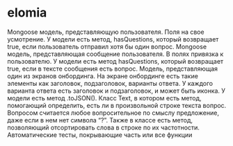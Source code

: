 # elomia

Mongoose модель, представляющую пользователя. Поля на свое усмотрение. У модели есть метод, hasQuestions, который возвращает true, если пользователь отправил хотя бы один вопрос.
Mongoose модель, представляющая сообщение пользователя. В полях привязка к пользователю. У модели есть метод hasQuestions, который возвращает true, если в тексте сообщения есть вопрос.
Модель, представляющая один из экранов онбординга. На экране онбординге есть такие элементы как заголовок, подзаголовок, варианты ответа. У каждого варианта ответа есть заголовок и подзаголовок, и может быть иконка. У модели есть метод .toJSON(). 
Класс Text, в котором есть метод, помогающий определить, есть ли в произвольной строке текста вопрос. Вопросом считается любое вопросительное по смыслу предложение, даже если в нем нет символа “?”. Также в классе есть метод, позволяющий отсортировать слова в строке по их частотности.
Автоматические тесты, покрывающие часть или все функции
